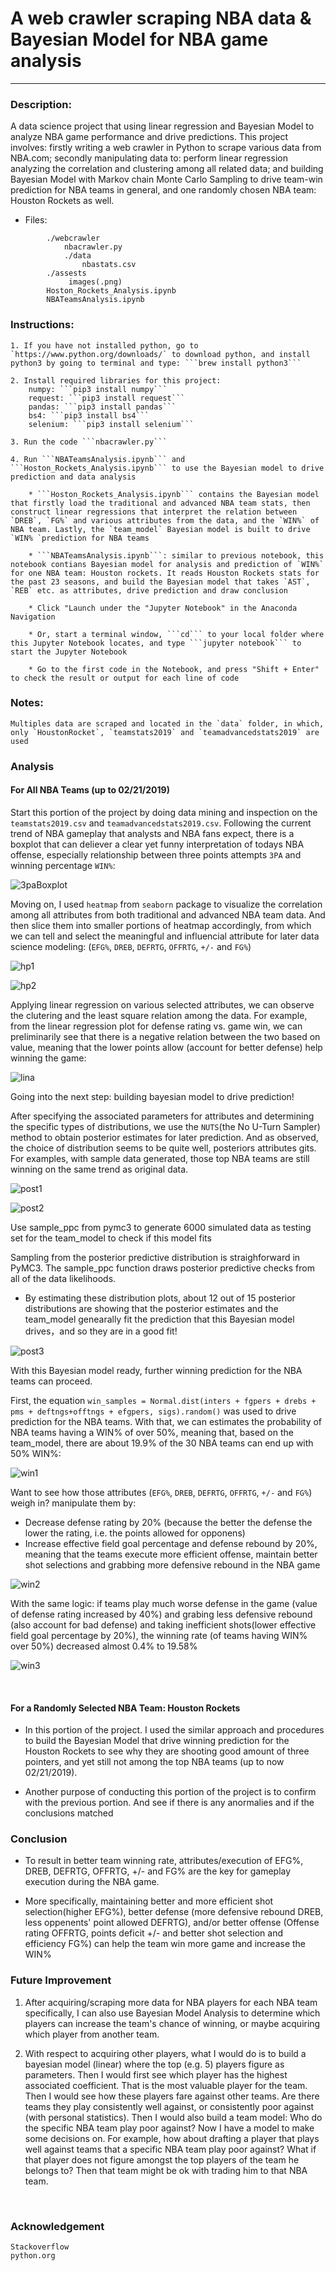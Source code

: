 # A web crawler scraping NBA data & Bayesian Model for NBA game analysis
------------------------------------

### Description: 

A data science project that using linear regression and Bayesian Model to analyze NBA game performance and drive predictions.  This project involves: firstly writing a web crawler in Python to scrape various data from NBA.com; secondly manipulating data to: perform linear regression analyzing the correlation and clustering among all related data; and building Bayesian Model with Markov chain Monte Carlo Sampling to drive team-win prediction for NBA teams in general, and one randomly chosen NBA team: Houston Rockets as well.


* Files: 
```
        ./webcrawler
            nbacrawler.py
            ./data
                nbastats.csv  
        ./assests
             images(.png)
        Hoston_Rockets_Analysis.ipynb
        NBATeamsAnalysis.ipynb   
```        

### Instructions:

    1. If you have not installed python, go to `https://www.python.org/downloads/` to download python, and install python3 by going to terminal and type: ```brew install python3```

    2. Install required libraries for this project:
        numpy: ```pip3 install numpy```
        request: ```pip3 install request```
        pandas: ```pip3 install pandas```
        bs4: ```pip3 install bs4```
        selenium: ```pip3 install selenium```

    3. Run the code ```nbacrawler.py```

    4. Run ```NBATeamsAnalysis.ipynb``` and ```Hoston_Rockets_Analysis.ipynb``` to use the Bayesian model to drive prediction and data analysis

        * ```Hoston_Rockets_Analysis.ipynb``` contains the Bayesian model that firstly load the traditional and advanced NBA team stats, then construct linear regressions that interpret the relation between `DREB`, `FG%` and various attributes from the data, and the `WIN%` of NBA team. Lastly, the `team_model` Bayesian model is built to drive `WIN% `prediction for NBA teams

        * ```NBATeamsAnalysis.ipynb```: similar to previous notebook, this notebook contians Bayesian model for analysis and prediction of `WIN%` for one NBA team: Houston rockets. It reads Houston Rockets stats for the past 23 seasons, and build the Bayesian model that takes `AST`, `REB` etc. as attributes, drive prediction and draw conclusion

        * Click "Launch under the "Jupyter Notebook" in the Anaconda Navigation

        * Or, start a terminal window, ```cd``` to your local folder where this Jupyter Notebook locates, and type ```jupyter notebook``` to start the Jupyter Notebook
        
        * Go to the first code in the Notebook, and press "Shift + Enter" to check the result or output for each line of code


### Notes:

    Multiples data are scraped and located in the `data` folder, in which, only `HoustonRocket`, `teamstats2019` and `teamadvancedstats2019` are used
    

### Analysis

#### For All NBA Teams (up to 02/21/2019)

Start this portion of the project by doing data mining and inspection on the `teamstats2019.csv` and `teamadvancedstats2019.csv`. Following the current trend of NBA gameplay that analysts and NBA fans expect, 
there is a boxplot that can deliever a clear yet funny interpretation of todays NBA offense, especially 
relationship between three points attempts `3PA` and winning percentage `WIN%`:

![3paBoxplot](https://raw.githubusercontent.com/xuzhe0205/NBADataScience/dev/assets/3pabox.png)

Moving on, I used `heatmap` from `seaborn` package to visualize the correlation among all attributes from 
both traditional and advanced NBA team data. And then slice them into smaller portions of heatmap accordingly, 
from which we can tell and select the meaningful and influencial attribute for later data science modeling:
(`EFG%`, `DREB`, `DEFRTG`, `OFFRTG`, `+/-` and `FG%`)

![hp1](https://raw.githubusercontent.com/xuzhe0205/NBADataScience/dev/assets/hp1.png)


![hp2](https://raw.githubusercontent.com/xuzhe0205/NBADataScience/master/assets/hp2.png)

Applying linear regression on various selected attributes, we can observe the clutering and the least square 
relation among the data. For example, from the linear regression plot for defense rating vs. game win, we can 
preliminarily see that there is a negative relation between the two based on value, meaning that the lower 
points allow (account for better defense) help winning the game:

![lina](https://raw.githubusercontent.com/xuzhe0205/NBADataScience/master/assets/lina.png)


Going into the next step: building bayesian model to drive prediction!

After specifying the associated parameters for attributes and determining the specific types of distributions, we use the `NUTS`(the No U-Turn Sampler) method to obtain posterior estimates for later prediction. And as observed, the choice of distribution seems to be quite well, posteriors attributes gits. For examples, with sample data generated, those top NBA teams are still winning on the same trend as original data. 

![post1](https://raw.githubusercontent.com/xuzhe0205/NBADataScience/master/assets/post1.png)

![post2](https://raw.githubusercontent.com/xuzhe0205/NBADataScience/master/assets/post2.png)


Use sample_ppc from pymc3 to generate 6000 simulated data as testing set for the team_model to check if this model fits

Sampling from the posterior predictive distribution is straighforward in PyMC3. The sample_ppc function draws posterior predictive checks from all of the data likelihoods.

* By estimating these distribution plots, about 12 out of 15 posterior distributions are showing that the posterior estimates and the team_model genearally fit the prediction that this Bayesian model drives，and so they are in a good fit!

![post3](https://raw.githubusercontent.com/xuzhe0205/NBADataScience/master/assets/post3.png)


With this Bayesian model ready, further winning prediction for the NBA teams can proceed. 

First, the equation `win_samples = Normal.dist(inters + fgpers + drebs + pms + deftngs+offtngs + efgpers, sigs).random()`
was used to drive prediction for the NBA teams. With that, we can estimates the probability of NBA teams having a WIN% 
of over 50%, meaning that, based on the team_model, there are about 19.9% of the 30 NBA teams can end up with 50% WIN%:

![win1](https://raw.githubusercontent.com/xuzhe0205/NBADataScience/master/assets/win1.png)

Want to see how those attributes (`EFG%`, `DREB`, `DEFRTG`, `OFFRTG`, `+/-` and `FG%`) weigh in? manipulate them by:

* Decrease defense rating by 20% (because the better the defense the lower the rating, i.e. the points allowed for opponens)
* Increase effective field goal percentage and defense rebound by 20%, meaning that the teams execute more efficient offense, maintain better shot selections and grabbing more defensive rebound in the NBA game

![win2](https://raw.githubusercontent.com/xuzhe0205/NBADataScience/master/assets/win2.png)

With the same logic: if teams play much worse defense in the game (value of defense rating increased by 40%) and grabing less defensive rebound (also account for bad defense) and taking inefficient shots(lower effective field goal percentage by 20%), the winning rate (of teams having WIN% over 50%) decreased almost 0.4% to 19.58%

![win3](https://raw.githubusercontent.com/xuzhe0205/NBADataScience/master/assets/win3.png)

<br>

#### For a Randomly Selected NBA Team: Houston Rockets

* In this portion of the project. I used the similar approach and procedures to build the Bayesian Model that drive winning prediction for the Houston Rockets to see why they are shooting good amount of three pointers, and yet still not among the top NBA teams (up to now 02/21/2019).

* Another purpose of conducting this portion of the project is to confirm with the previous portion. And see if there is any anormalies and if the conclusions matched

### Conclusion

* To result in better team winning rate, attributes/execution of EFG%, DREB, DEFRTG, OFFRTG, +/- and FG% are the key for gameplay execution during the NBA game.

* More specifically, maintaining better and more efficient shot selection(higher EFG%), better defense (more defensive rebound DREB, less oppenents' point allowed DEFRTG), and/or better offense (Offense rating OFFRTG, points deficit +/- and better shot selection and efficiency FG%) can help the team win more game and increase the WIN%


### Future Improvement

1. After acquiring/scraping more data for NBA players for each NBA team specifically, I can also use Bayesian Model Analysis to determine which players can increase the team's chance of winning, or maybe acquiring which player from another team.

2. With respect to acquiring other players, what I would do is to build a bayesian model (linear) where the top (e.g. 5) players figure as parameters. Then I would first see which player has the highest associated coefficient. That is the most valuable player for the team. Then I would see how these players fare against other teams. Are there teams they play consistently well against, or consistently poor against (with personal statistics). Then I would also build a team model: Who do the specific NBA team play poor against? Now I have a model to make some decisions on. For example, how about drafting a player that plays well against teams that a specific NBA team play poor against? What if that player does not figure amongst the top players of the team he belongs to? Then that team might be ok with trading him to that NBA team.

<br>

### Acknowledgement
    Stackoverflow
    python.org
    
